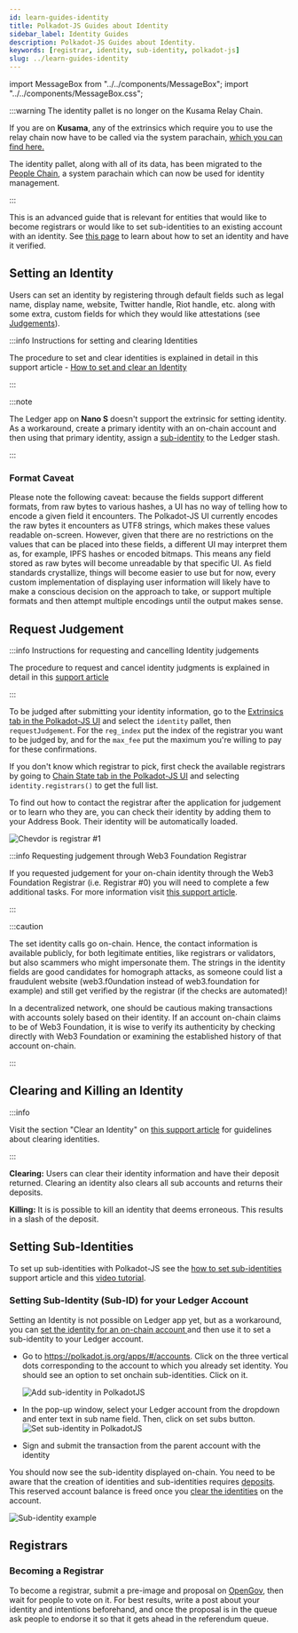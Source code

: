 ```yaml
---
id: learn-guides-identity
title: Polkadot-JS Guides about Identity
sidebar_label: Identity Guides
description: Polkadot-JS Guides about Identity.
keywords: [registrar, identity, sub-identity, polkadot-js]
slug: ../learn-guides-identity
---
```


import MessageBox from "../../components/MessageBox"; import "../../components/MessageBox.css";

<MessageBox message="Polkadot-JS is for developers and power users only. If you need help using the
[Polkadot-JS UI](../general/polkadotjs-ui.md), you can contact the
[Polkadot Support Team](https://support.polkadot.network/support/home). For more user-friendly tools
see the [wallets](./wallets-index), [apps](./apps-index) and [dashboard](./dashboards-index) pages." />

:::warning The identity pallet is no longer on the Kusama Relay Chain.

If you are on **Kusama**, any of the extrinsics which require you to use the relay chain now have to
be called via the system parachain,
[which you can find here.](https://polkadot.js.org/apps/?rpc=wss://kusama-people-rpc.polkadot.io)

The identity pallet, along with all of its data, has been migrated to the
[People Chain](../general/glossary.md#people-chain), a system parachain which can now be used for
identity management.

:::

This is an advanced guide that is relevant for entities that would like to become registrars or
would like to set sub-identities to an existing account with an identity. See
[this page](./learn-identity.md) to learn about how to set an identity and have it verified.

## Setting an Identity

Users can set an identity by registering through default fields such as legal name, display name,
website, Twitter handle, Riot handle, etc. along with some extra, custom fields for which they would
like attestations (see [Judgements](#judgements)).

:::info Instructions for setting and clearing Identities

The procedure to set and clear identities is explained in detail in this support article -
[How to set and clear an Identity](https://support.polkadot.network/support/solutions/articles/65000181981-how-to-set-and-clear-an-identity)

:::

:::note

The Ledger app on **Nano S** doesn't support the extrinsic for setting identity. As a workaround,
create a primary identity with an on-chain account and then using that primary identity, assign a
[sub-identity](#sub-accounts) to the Ledger stash.

:::

### Format Caveat

Please note the following caveat: because the fields support different formats, from raw bytes to
various hashes, a UI has no way of telling how to encode a given field it encounters. The
Polkadot-JS UI currently encodes the raw bytes it encounters as UTF8 strings, which makes these
values readable on-screen. However, given that there are no restrictions on the values that can be
placed into these fields, a different UI may interpret them as, for example, IPFS hashes or encoded
bitmaps. This means any field stored as raw bytes will become unreadable by that specific UI. As
field standards crystallize, things will become easier to use but for now, every custom
implementation of displaying user information will likely have to make a conscious decision on the
approach to take, or support multiple formats and then attempt multiple encodings until the output
makes sense.

## Request Judgement

:::info Instructions for requesting and cancelling Identity judgements

The procedure to request and cancel identity judgments is explained in detail in this
[support article](https://support.polkadot.network/support/solutions/articles/65000181990-how-to-request-and-cancel-identity-judgement)

:::

To be judged after submitting your identity information, go to the
[Extrinsics tab in the Polkadot-JS UI](https://polkadot.js.org/apps/#/extrinsics) and select the
`identity` pallet, then `requestJudgement`. For the `reg_index` put the index of the registrar you
want to be judged by, and for the `max_fee` put the maximum you're willing to pay for these
confirmations.

If you don't know which registrar to pick, first check the available registrars by going to
[Chain State tab in the Polkadot-JS UI](https://polkadot.js.org/apps/#/chainstate) and selecting
`identity.registrars()` to get the full list.

To find out how to contact the registrar after the application for judgement or to learn who they
are, you can check their identity by adding them to your Address Book. Their identity will be
automatically loaded.

![Chevdor is registrar #1](../assets/identity/16.jpg)

:::info Requesting judgement through Web3 Foundation Registrar

If you requested judgement for your on-chain identity through the Web3 Foundation Registrar (i.e.
Registrar #0) you will need to complete a few additional tasks. For more information visit
[this support article](https://support.polkadot.network/support/solutions/articles/65000179747-how-to-use-the-w3f-registrar-page).

:::

:::caution

The set identity calls go on-chain. Hence, the contact information is available publicly, for both
legitimate entities, like registrars or validators, but also scammers who might impersonate them.
The strings in the identity fields are good candidates for homograph attacks, as someone could list
a fraudulent website (web3.f0undation instead of web3.foundation for example) and still get verified
by the registrar (if the checks are automated)!

In a decentralized network, one should be cautious making transactions with accounts solely based on
their identity. If an account on-chain claims to be of Web3 Foundation, it is wise to verify its
authenticity by checking directly with Web3 Foundation or examining the established history of that
account on-chain.

:::

## Clearing and Killing an Identity

:::info

Visit the section "Clear an Identity" on
[this support article](https://support.polkadot.network/support/solutions/articles/65000181981) for
guidelines about clearing identities.

:::

**Clearing:** Users can clear their identity information and have their deposit returned. Clearing
an identity also clears all sub accounts and returns their deposits.

**Killing:** It is is possible to kill an identity that deems erroneous. This results in a slash of
the deposit.

## Setting Sub-Identities

To set up sub-identities with Polkadot-JS see the
[how to set sub-identities](https://support.polkadot.network/support/solutions/articles/65000181991-how-to-set-identities-for-sub-accounts)
support article and this [video tutorial](https://www.youtube.com/watch?v=0Yh1JYg3ZKU).

### Setting Sub-Identity (Sub-ID) for your Ledger Account

Setting an Identity is not possible on Ledger app yet, but as a workaround, you can
[set the identity for an on-chain account ](../learn/learn-identity.md#setting-an-identity) and then
use it to set a sub-identity to your Ledger account.

- Go to https://polkadot.js.org/apps/#/accounts. Click on the three vertical dots corresponding to
  the account to which you already set identity. You should see an option to set onchain
  sub-identities. Click on it.

  ![Add sub-identity in PolkadotJS](../assets/identity/sub-id-1.png)

- In the pop-up window, select your Ledger account from the dropdown and enter text in sub name
  field. Then, click on set subs button.
  ![Set sub-identity in PolkadotJS](../assets/identity/sub-id-2.png)
- Sign and submit the transaction from the parent account with the identity

You should now see the sub-identity displayed on-chain. You need to be aware that the creation of
identities and sub-identities requires
[deposits](../general/constants-variables.md#identity-deposit). This reserved account balance is
freed once you [clear the identities](../learn/learn-identity.md#clearing-and-killing-an-identity)
on the account.

![Sub-identity example](../assets/identity/sub-id-3.png)

## Registrars

### Becoming a Registrar

To become a registrar, submit a pre-image and proposal on
[OpenGov](../learn/learn-guides-polkadot-opengov.md), then wait for people to vote on it. For best
results, write a post about your identity and intentions beforehand, and once the proposal is in the
queue ask people to endorse it so that it gets ahead in the referendum queue.
